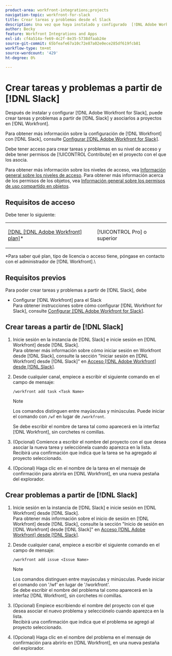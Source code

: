 ```yaml
---
product-area: workfront-integrations;projects
navigation-topic: workfront-for-slack
title: Crear tareas y problemas desde el Slack
description: Una vez que haya instalado y configurado  [!DNL Adobe Workfront] for Slack, puede crear tareas y problemas desde Slack y asociarlos a proyectos en Workfront.
author: Becky
feature: Workfront Integrations and Apps
exl-id: cf4a514a-fe69-4c2f-8e35-5738dfaab24e
source-git-commit: 65bfeafe67a10c72e87a02e0ece285df619fcb81
workflow-type: tm+mt
source-wordcount: '429'
ht-degree: 0%

---
```


# Crear tareas y problemas a partir de [!DNL Slack]

Después de instalar y configurar [!DNL Adobe Workfront for Slack], puede crear tareas y problemas a partir de [!DNL Slack] y asociarlos a proyectos en [!DNL Workfront].

Para obtener más información sobre la configuración de [!DNL Workfront] con [!DNL Slack], consulte [Configurar [!DNL Adobe Workfront for Slack]](../../workfront-integrations-and-apps/using-workfront-with-slack/configure-workfront-for-slack.md).

Debe tener acceso para crear tareas y problemas en su nivel de acceso y debe tener permisos de [!UICONTROL Contribute] en el proyecto con el que los asocia.

Para obtener más información sobre los niveles de acceso, vea [Información general sobre los niveles de acceso](../../administration-and-setup/add-users/access-levels-and-object-permissions/access-levels-overview.md). Para obtener más información acerca de los permisos de los objetos, vea [Información general sobre los permisos de uso compartido en objetos](../../workfront-basics/grant-and-request-access-to-objects/sharing-permissions-on-objects-overview.md).

## Requisitos de acceso

Debe tener lo siguiente:

<table style="table-layout:auto"> 
 <col> 
 </col> 
 <col> 
 </col> 
 <tbody> 
  <tr> 
   <td role="rowheader"><a href="https://www.workfront.com/plans" target="_blank">[!DNL [!DNL Adobe Workfront] plan]</a>*</td> 
   <td> <p>[!UICONTROL Pro] o superior</p> </td> 
  </tr> 
 </tbody> 
</table>

&#42;Para saber qué plan, tipo de licencia o acceso tiene, póngase en contacto con el administrador de [!DNL Workfront].\

## Requisitos previos

Para poder crear tareas y problemas a partir de [!DNL Slack], debe

* Configurar [!DNL Workfront] para el Slack\
   Para obtener instrucciones sobre cómo configurar [!DNL Workfront for Slack], consulte [Configurar [!DNL Adobe Workfront for Slack]](../../workfront-integrations-and-apps/using-workfront-with-slack/configure-workfront-for-slack.md).

## Crear tareas a partir de [!DNL Slack]

1. Inicie sesión en la instancia de [!DNL Slack] e inicie sesión en [!DNL Workfront] desde [!DNL Slack].\
   Para obtener más información sobre cómo iniciar sesión en Workfront desde [!DNL Slack], consulte la sección &quot;Iniciar sesión en [!DNL Workfront] desde [!DNL Slack]&quot; en [Acceso [!DNL Adobe Workfront] desde [!DNL Slack]](../../workfront-integrations-and-apps/using-workfront-with-slack/access-workfront-from-slack.md).

1. Desde cualquier canal, empiece a escribir el siguiente comando en el campo de mensaje:

   `/workfront add task <Task Name>`

   >[!NOTE]
   >
   >Los comandos distinguen entre mayúsculas y minúsculas. Puede iniciar el comando con `/wf` en lugar de `/workfront`.
   >  
   >Se debe escribir el nombre de tarea tal como aparecerá en la interfaz [!DNL Workfront], sin corchetes ni comillas.

1. (Opcional) Comience a escribir el nombre del proyecto con el que desea asociar la nueva tarea y selecciónela cuando aparezca en la lista.\
   Recibirá una confirmación que indica que la tarea se ha agregado al proyecto seleccionado.
1. (Opcional) Haga clic en el nombre de la tarea en el mensaje de confirmación para abrirla en [!DNL Workfront], en una nueva pestaña del explorador.

## Crear problemas a partir de [!DNL Slack]

1. Inicie sesión en la instancia de [!DNL Slack] e inicie sesión en [!DNL Workfront] desde [!DNL Slack].\
   Para obtener más información sobre el inicio de sesión en [!DNL Workfront] desde [!DNL Slack], consulte la sección &quot;Inicio de sesión en [!DNL Workfront] desde [!DNL Slack]&quot; en [Acceso [!DNL Adobe Workfront] desde [!DNL Slack]](../../workfront-integrations-and-apps/using-workfront-with-slack/access-workfront-from-slack.md).

1. Desde cualquier canal, empiece a escribir el siguiente comando en el campo de mensaje:

   `/workfront add issue <Issue Name>`

   >[!NOTE]
   >
   >Los comandos distinguen entre mayúsculas y minúsculas. Puede iniciar el comando con &#39;/wf&#39; en lugar de &#39;/workfront&#39;. \
   >Se debe escribir el nombre del problema tal como aparecerá en la interfaz [!DNL Workfront], sin corchetes ni comillas.

1. (Opcional) Empiece escribiendo el nombre del proyecto con el que desea asociar el nuevo problema y selecciónelo cuando aparezca en la lista.\
   Recibirá una confirmación que indica que el problema se agregó al proyecto seleccionado.
1. (Opcional) Haga clic en el nombre del problema en el mensaje de confirmación para abrirlo en [!DNL Workfront], en una nueva pestaña del explorador.
